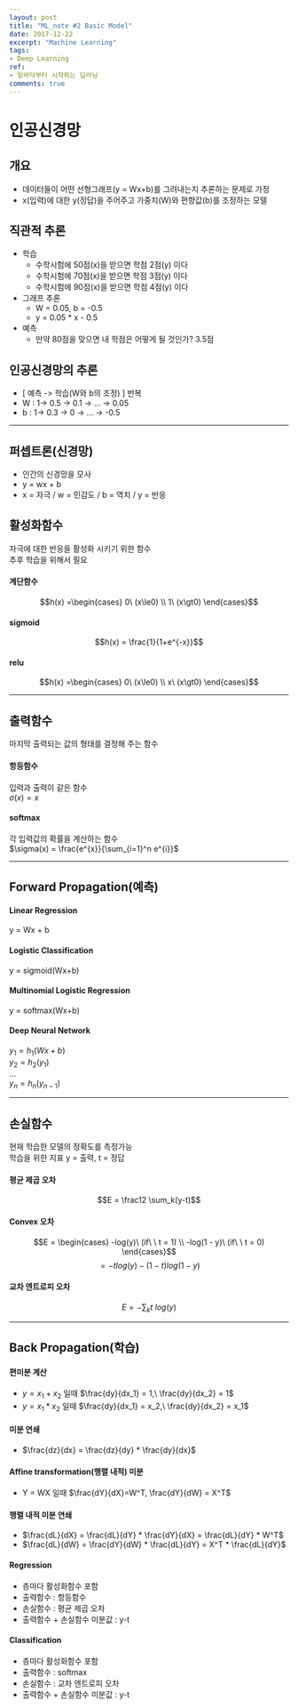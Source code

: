 ```yaml
---
layout: post
title: "ML_note #2 Basic Model"
date: 2017-12-22
excerpt: "Machine Learning"
tags:
- Deep Learning
ref:
- 밑바닥부터 시작하는 딥러닝
comments: true
---
```

# 인공신경망
## 개요
- 데이터들이 어떤 선형그래프(y = Wx+b)를 그려내는지 추론하는 문제로 가정
- x(입력)에 대한 y(정답)을 주어주고 가중치(W)와 편향값(b)를 조정하는 모델

## 직관적 추론
- 학습
  - 수학시험에 50점(x)을 받으면 학점 2점(y) 이다
  - 수학시험에 70점(x)을 받으면 학점 3점(y) 이다
  - 수학시험에 90점(x)을 받으면 학점 4점(y) 이다
- 그래프 추론
  - W = 0.05, b = -0.5
  - y = 0.05 * x - 0.5
- 예측
  - 만약 80점을 맞으면 내 학점은 어떻게 될 것인가? 3.5점

## 인공신경망의 추론
- [ 예측 -> 학습(W와 b의 조정) ] 반복
- W : 1-> 0.5 -> 0.1 -> ... -> 0.05
- b : 1-> 0.3 -> 0 -> ... -> -0.5

---
## 퍼셉트론(신경망)
- 인간의 신경망을 모사
- y = wx + b
- x = 자극 / w = 민감도 / b = 역치 / y = 반응

## 활성화함수
자극에 대한 반응을 활성화 시키기 위한 함수<br>
추후 학습을 위해서 필요

#### 계단함수
$$h(x) =\begin{cases} 0\ (x\le0) \\ 1\ (x\gt0) \end{cases}$$

#### sigmoid
$$h(x) = \frac{1}{1+e^{-x}}$$

#### relu
$$h(x) =\begin{cases} 0\ (x\le0) \\ x\ (x\gt0) \end{cases}$$

---

## 출력함수
마지막 출력되는 값의 형태를 결정해 주는 함수

#### 항등함수
입력과 출력이 같은 함수<br>
$\sigma(x) = x$

#### softmax
각 입력값의 확률을 계산하는 함수<br>
$\sigma(x) = \frac{e^{x}}{\sum_{i=1}^n e^{i}}$

---

## Forward Propagation(예측)

#### Linear Regression
y = Wx + b

#### Logistic Classification
y = sigmoid(Wx+b)

#### Multinomial Logistic Regression
y = softmax(Wx+b)

#### Deep Neural Network
$y_1 = h_1(Wx+b)$ <br>
$y_2 = h_2(y_1)$ <br>
...<br>
$y_n = h_n(y_{n-1})$

---

## 손실함수
현재 학습한 모델의 정확도를 측정가능<br>
학습을 위한 지표
y = 출력, t = 정답

#### 평균 제곱 오차
$$E = \frac12 \sum_k(y-t)$$

#### Convex 오차
$$E = \begin{cases} -log(y)\ (if\ \ t = 1) \\ -log(1 - y)\ (if\ \ t = 0) \end{cases}$$
$$ = -tlog(y) - (1-t)log(1-y)$$

#### 교차 엔트로피 오차
$$E = -\sum_kt\ log(y)$$

---

## Back Propagation(학습)

#### 편미분 계산
- $y = x_1 + x_2$ 일때 $\frac{dy}{dx_1} = 1,\ \frac{dy}{dx_2} = 1$
- $y = x_1 * x_2$ 일때 $\frac{dy}{dx_1} = x_2,\ \frac{dy}{dx_2} = x_1$

#### 미분 연쇄
- $\frac{dz}{dx} = \frac{dz}{dy} * \frac{dy}{dx}$

#### Affine transformation(행렬 내적) 미분
- Y = WX 일때 $\frac{dY}{dX}=W^T, \frac{dY}{dW} = X^T$

#### 행렬 내적 미분 연쇄
- $\frac{dL}{dX} = \frac{dL}{dY} * \frac{dY}{dX} = \frac{dL}{dY} * W^T$
- $\frac{dL}{dW} = \frac{dY}{dW} * \frac{dL}{dY} = X^T * \frac{dL}{dY}$

#### Regression
- 층마다 활성화함수 포함
- 출력함수 : 항등함수
- 손실함수 : 평균 제곱 오차
- 출력함수 + 손실함수 미분값 : y-t

#### Classification
- 층마다 활성화함수 포함
- 출력함수 : softmax
- 손실함수 : 교차 엔트로피 오차
- 출력함수 + 손실함수 미분값 : y-t
